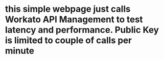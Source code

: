 # this simple webpage just calls Workato API Management to test latency and performance. Public Key is limited to couple of calls per minute 
